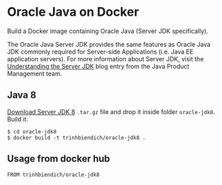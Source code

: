 Oracle Java on Docker
=====
Build a Docker image containing Oracle Java (Server JDK specifically).

The Oracle Java Server JDK provides the same features as Oracle Java JDK commonly required for Server-side Applications (i.e. Java EE application servers). For more information about Server JDK, visit the [Understanding the Server JDK](https://blogs.oracle.com/java-platform-group/understanding-the-server-jdk) blog entry from the Java Product Management team.

## Java 8
[Download Server JDK 8](https://www.oracle.com/java/technologies/javase/javase-jdk8-downloads.html) `.tar.gz` file and drop it inside folder `oracle-jdk8`. 
Build it:

```
$ cd oracle-jdk8
$ docker build -t trinhbiendich/oracle-jdk8 .
```


## Usage from docker hub
`FROM trinhbiendich/oracle-jdk8`